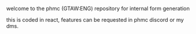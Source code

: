 welcome to the phmc (GTAW:ENG) repository for internal form generation

this is coded in react, features can be requested in phmc discord or my dms. 

